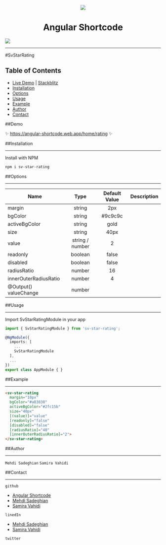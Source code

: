 <p align="center">
  <img style="text-align: center" src="https://angular-shortcode.web.app/assets/icons/logo-128.png"/>
  <h1 align="center">Angular Shortcode</h1>
</p>


[comment]: <> (![]&#40;https://angular-shortcode.web.app/assets/icons/logo-128.png&#41;)

![](https://img.shields.io/github/stars/pandao/editor.md.svg) 
___
#SvStarRating

## Table of Contents

- [Live Demo](#demo) | [Stackblitz](#demo)
- [Installation](#installation)
- [Options](#options)
- [Usage](#usage)
- [Example](#example)
- [Author](#author)
- [Contact](#conatact)


<a name="demo"/>

##Demo

✨ https://angular-shortcode.web.app/home/rating ✨


<a name="installation"/>

##Installation 
***
Install with NPM

```bash
npm i sv-star-rating
```


<a name="options"/>

##Options
***

| Name                  | Type            | Default Value  |Description |
| --------------------- |:---------------:|:--------------:|------------|
| margin                | string          | 2px            |
| bgColor               | string          | #9c9c9c        |
| activeBgColor         | string          | gold           |
| size                  | string          | 40px           |
| value                 | string / number | 2              |
| readonly              | boolean         | false          |
| disabled              | boolean         | false          |
| radiusRatio           | number          | 16             |
| innerOuterRadiusRatio | number          | 4              |
| @Output() valueChange | number          |                |


<a name="usage"/>

##Usage
***

Import SvStarRatingModule in your app

```typescript
import { SvStarRatingModule } from 'sv-star-rating';

@NgModule({
  imports: [
    ...
    SvStarRatingModule
  ],
  ...
})
export class AppModule { }
```

<a name="example"/>

##Example
***
```html
<sv-star-rating
  margin="10px"
  bgColor="#a83838"
  activeBgColor="#2fc15b"
  size="40px"
  [(value)]="value"
  [readonly]="false"
  [disabled]="false"
  [radiusRatio]="40"
  [innerOuterRadiusRatio]="2">
</sv-star-rating>
```

<a name="auther"/>

##Author
***
`Mehdi Sadeghian` `Samira Vahidi`


<a name="conatact"/>

##Contact
***
 `github`
   - [Angular Shortcode](https://github.com/angular-shorcode/)
   - [Mehdi Sadeghian](https://github.com/sadeghianme)
   - [Samira Vahidi](https://github.com/svahidi)

  `linedIn`
   - [Mehdi Sadeghian](https://linkedin.com/in/mehdi-sadeghian-864912a5)
   - [Samira Vahidi](https://www.linkedin.com/in/samira-vahidi-2368856b)

  `twitter`





